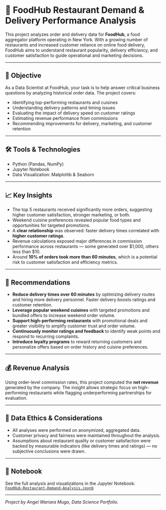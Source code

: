 # 🍔 FoodHub Restaurant Demand & Delivery Performance Analysis

This project analyzes order and delivery data for **FoodHub**, a food aggregator platform operating in New York. With a growing number of restaurants and increased customer reliance on online food delivery, FoodHub aims to understand restaurant popularity, delivery efficiency, and customer satisfaction to guide operational and marketing decisions.

---

## 📌 Objective

As a Data Scientist at FoodHub, your task is to help answer critical business questions by analyzing historical order data. The project covers:

- Identifying top-performing restaurants and cuisines
- Understanding delivery patterns and timing issues
- Evaluating the impact of delivery speed on customer ratings
- Estimating revenue performance from commissions
- Recommending improvements for delivery, marketing, and customer retention

---

## 🛠 Tools & Technologies

- Python (Pandas, NumPy)
- Jupyter Notebook
- Data Visualization: Matplotlib & Seaborn

---

## 📈 Key Insights

- The top 5 restaurants received significantly more orders, suggesting higher customer satisfaction, stronger marketing, or both.
- Weekend cuisine preferences revealed popular food types and opportunities for targeted promotions.
- A **clear relationship** was observed: faster delivery times correlated with **higher customer ratings**.
- Revenue calculations exposed major differences in commission performance across restaurants — some generated over $1,000, others less than $10.
- Around **10% of orders took more than 60 minutes**, which is a potential risk to customer satisfaction and efficiency metrics.

---

## 🎯 Recommendations

- **Reduce delivery times over 60 minutes** by optimizing delivery routes and hiring more delivery personnel. Faster delivery boosts ratings and customer retention.
- **Leverage popular weekend cuisines** with targeted promotions and bundled offers to increase weekend order volume.
- **Support high-performing restaurants** with promotional deals and greater visibility to amplify customer trust and order volume.
- **Continuously monitor ratings and feedback** to identify weak points and respond to recurring complaints.
- **Introduce loyalty programs** to reward returning customers and personalize offers based on order history and cuisine preferences.

---

## 💰 Revenue Analysis

Using order-level commission rates, this project computed the **net revenue** generated by the company. The insight allows strategic focus on high-performing restaurants while flagging underperforming partnerships for evaluation.

---

## 🧭 Data Ethics & Considerations

- All analyses were performed on anonymized, aggregated data.
- Customer privacy and fairness were maintained throughout the analysis.
- Assumptions about restaurant quality or customer satisfaction were backed by measurable indicators (like delivery times and ratings) — no subjective conclusions were drawn.

---

## 📎 Notebook

See the full analysis and visualizations in the Jupyter Notebook:  
[`FoodHub-Restaurant-Demand-Analysis.ipynb`](FoodHub-Restaurant-Demand-Analysis.ipynb)

---

*Project by Angel Wariara Mugo, Data Science Portfolio.*
